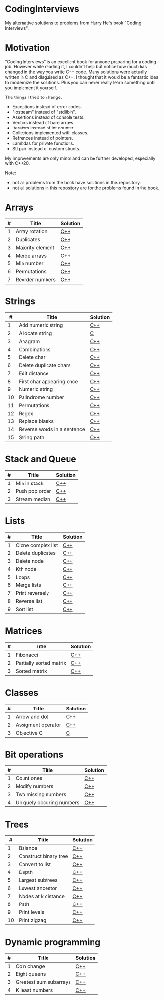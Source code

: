 # CodingInterviews
My alternative solutions to problems from Harry He's book "Coding Interviews".

<h1>Motivation</h1>

"Coding Interviews" is an excellent book for anyone preparing for a coding job.
However while reading it, I couldn't help but notice how much has changed in the way you write C++ code.
Many solutions were actually written in C and disguised as C++.
I thought that it would be a fantastic idea to modernize the solutions.
Plus you can never really learn something until you implement it yourself.

The things I tried to change:

- Exceptions instead of error codes.
- "iostream" instead of "stdlib.h".
- Assertions instead of console tests.
- Vectors instead of bare arrays.
- Iterators instead of int counter.
- Collecions implemented with classes.
- Refrences instead of pointers.
- Lambdas for private functions.
- Stl pair instead of custom structs.

My improvements are only minor and can be further developed, especially with C++20.

Note: 
- not all problems from the book have solutions in this repository.
- not all solutions in this repository are for the problems found in the book.

<h1>Arrays</h1>

<table>
<thead>
<tr>
<th>#</th>
<th>Title</th>
<th>Solution</th>
</tr>
</thead>
<tbody>
<tr>
<td>1</td>
<td>Array rotation</td>
<td><a href="https://github.com/djeada/CodingInterviews/blob/master/src/1_Arrays/array_rotation.cpp">C++</a></td>
</tr>
<tr>
<td>2</td>
<td>Duplicates</td>
<td><a href="https://github.com/djeada/CodingInterviews/blob/master/src/1_Arrays/duplicates.cpp">C++</a></td>
</tr>
<tr>
<td>3</td>
<td>Majority element</td>
<td><a href="https://github.com/djeada/CodingInterviews/blob/master/src/1_Arrays/majority_element.cpp">C++</a></td>
</tr>
<tr>
<td>4</td>
<td>Merge arrays</td>
<td><a href="https://github.com/djeada/CodingInterviews/blob/master/src/1_Arrays/merge_arrays.cpp">C++</a></td>
</tr>
<tr>
<td>5</td>
<td>Min number</td>
<td><a href="https://github.com/djeada/CodingInterviews/blob/master/src/1_Arrays/min_number.cpp">C++</a></td>
</tr>
<tr>
<td>6</td>
<td>Permutations</td>
<td><a href="https://github.com/djeada/CodingInterviews/blob/master/src/1_Arrays/permutations.cpp">C++</a></td>
</tr>
  <tr>
<td>7</td>
<td>Reorder numbers</td>
<td><a href="https://github.com/djeada/CodingInterviews/blob/master/src/1_Arrays/reorder_numbers.cpp">C++</a></td>
</tr>
</tbody>
</table>

<h1>Strings</h1>

<table>
<thead>
<tr>
<th>#</th>
<th>Title</th>
<th>Solution</th>
</tr>
</thead>
<tbody>
<tr>
<td>1</td>
<td>Add numeric string</td>
<td><a href="https://github.com/djeada/CodingInterviews/blob/master/src/2_Strings/add_numeric_string.cpp">C++</a></td>
</tr>
<tr>
<td>2</td>
<td>Allocate string</td>
<td><a href="https://github.com/djeada/CodingInterviews/blob/master/src/2_Strings/allocate_str.c">C</a></td>
</tr>
<tr>
<td>3</td>
<td>Anagram</td>
<td><a href="https://github.com/djeada/CodingInterviews/blob/master/src/2_Strings/anagram.cpp">C++</a></td>
</tr>
<tr>
<td>4</td>
<td>Combinations</td>
<td><a href="https://github.com/djeada/CodingInterviews/blob/master/src/2_Strings/combinations.cpp">C++</a></td>
</tr>
<tr>
<td>5</td>
<td>Delete char</td>
<td><a href="https://github.com/djeada/CodingInterviews/blob/master/src/2_Strings/delete_char.cpp">C++</a></td>
</tr>
<tr>
<td>6</td>
<td>Delete duplicate chars</td>
<td><a href="https://github.com/djeada/CodingInterviews/blob/master/src/2_Strings/delete_duplicate_chars.cpp">C++</a></td>
</tr>
  <tr>
<td>7</td>
<td>Edit distance</td>
<td><a href="https://github.com/djeada/CodingInterviews/blob/master/src/2_Strings/edit_distance.cpp">C++</a></td>
</tr>
  <tr>
<td>8</td>
<td>First char appearing once</td>
<td><a href="https://github.com/djeada/CodingInterviews/blob/master/src/2_Strings/first_char_appearing_once.cpp">C++</a></td>
</tr>
<tr>
<td>9</td>
<td>Numeric string</td>
<td><a href="https://github.com/djeada/CodingInterviews/blob/master/src/2_Strings/numeric_string.cpp">C++</a></td>
</tr>
<tr>
<td>10</td>
<td>Palindrome number</td>
<td><a href="https://github.com/djeada/CodingInterviews/blob/master/src/2_Strings/palindrome_number.cpp">C++</a></td>
</tr>
<tr>
<td>11</td>
<td>Permutations</td>
<td><a href="https://github.com/djeada/CodingInterviews/blob/master/src/2_Strings/permutations.cpp">C++</a></td>
</tr>
<tr>
<td>12</td>
<td>Regex</td>
<td><a href="https://github.com/djeada/CodingInterviews/blob/master/src/2_Strings/regex.cpp">C++</a></td>
</tr>
<tr>
<td>13</td>
<td>Replace blanks</td>
<td><a href="https://github.com/djeada/CodingInterviews/blob/master/src/2_Strings/replace_blanks.cpp">C++</a></td>
</tr>
<tr>
<td>14</td>
<td>Reverse words in a sentence</td>
<td><a href="https://github.com/djeada/CodingInterviews/blob/master/src/2_Strings/reverse_words_in_sentence.cpp">C++</a></td>
</tr>
<tr>
<td>15</td>
<td>String path</td>
<td><a href="https://github.com/djeada/CodingInterviews/blob/master/src/2_Strings/string_path.cpp">C++</a></td>
</tr>
</tbody>
</table>

<h1>Stack and Queue</h1>

<table>
<thead>
<tr>
<th>#</th>
<th>Title</th>
<th>Solution</th>
</tr>
</thead>
<tbody>
<tr>
<td>1</td>
<td>Min in stack</td>
<td><a href="https://github.com/djeada/CodingInterviews/blob/master/src/3_Stack_Queue/min_in_stack.cpp">C++</a></td>
</tr>
<tr>
<td>2</td>
<td>Push pop order</td>
<td><a href="https://github.com/djeada/CodingInterviews/blob/master/src/3_Stack_Queue/stack_push_pop_order.cpp">C++</a></td>
</tr>
<tr>
<td>3</td>
<td>Stream median</td>
<td><a href="https://github.com/djeada/CodingInterviews/blob/master/src/3_Stack_Queue/stream_median.cpp">C++</a></td>
</tr>
</tbody>
</table>

<h1>Lists</h1>

<table>
<thead>
<tr>
<th>#</th>
<th>Title</th>
<th>Solution</th>
</tr>
</thead>
<tbody>
<tr>
<td>1</td>
<td>Clone complex list</td>
<td><a href="https://github.com/djeada/CodingInterviews/blob/master/src/4_Lists/clone_complex_list.cpp">C++</a></td>
</tr>
<tr>
<td>2</td>
<td>Delete duplicates</td>
<td><a href="https://github.com/djeada/CodingInterviews/blob/master/src/4_Lists/delete_duplicates.cpp">C++</a></td>
</tr>
<tr>
<td>3</td>
<td>Delete node</td>
<td><a href="https://github.com/djeada/CodingInterviews/blob/master/src/4_Lists/delete_node.cpp">C++</a></td>
</tr>
<tr>
<td>4</td>
<td>Kth node</td>
<td><a href="https://github.com/djeada/CodingInterviews/blob/master/src/4_Lists/kth_node.cpp">C++</a></td>
</tr>
<tr>
<td>5</td>
<td>Loops</td>
<td><a href="https://github.com/djeada/CodingInterviews/blob/master/src/4_Lists/loops.cpp">C++</a></td>
</tr>
<tr>
<td>6</td>
<td>Merge lists</td>
<td><a href="https://github.com/djeada/CodingInterviews/blob/master/src/4_Lists/merge.cpp">C++</a></td>
</tr>
  <tr>
<td>7</td>
<td>Print reversely</td>
<td><a href="https://github.com/djeada/CodingInterviews/blob/master/src/4_Lists/print_reversely.cpp">C++</a></td>
</tr>
  <tr>
<td>8</td>
<td>Reverse list</td>
<td><a href="https://github.com/djeada/CodingInterviews/blob/master/src/4_Lists/reverse_list.cpp">C++</a></td>
</tr>
<tr>
<td>9</td>
<td>Sort list</td>
<td><a href="https://github.com/djeada/CodingInterviews/blob/master/src/4_Lists/sort.cpp">C++</a></td>
</tr>
</tbody>
</table>

<h1>Matrices</h1>

<table>
<thead>
<tr>
<th>#</th>
<th>Title</th>
<th>Solution</th>
</tr>
</thead>
<tbody>
<tr>
<td>1</td>
<td>Fibonacci</td>
<td><a href="https://github.com/djeada/CodingInterviews/blob/master/src/5_Matrices/fibonacci.cpp">C++</a></td>
</tr>
<tr>
<td>2</td>
<td>Partially sorted matrix</td>
<td><a href="https://github.com/djeada/CodingInterviews/blob/master/src/5_Matrices/partially_sorted_matrix.cpp">C++</a></td>
</tr>
<tr>
<td>3</td>
<td>Sorted matrix</td>
<td><a href="https://github.com/djeada/CodingInterviews/blob/master/src/5_Matrices/sorted_matrix.cpp">C++</a></td>
</tr>
</tbody>
</table>

<h1>Classes</h1>

<table>
<thead>
<tr>
<th>#</th>
<th>Title</th>
<th>Solution</th>
</tr>
</thead>
<tbody>
<tr>
<td>1</td>
<td>Arrow and dot</td>
<td><a href="https://github.com/djeada/CodingInterviews/blob/master/src/6_Classes/arrow_and_dot.cpp">C++</a></td>
</tr>
<tr>
<td>2</td>
<td>Assigment operator</td>
<td><a href="https://github.com/djeada/CodingInterviews/blob/master/src/6_Classes/assigment_operator.cpp">C++</a></td>
</tr>
<tr>
<td>3</td>
<td>Objective C</td>
<td><a href="https://github.com/djeada/CodingInterviews/blob/master/src/6_Classes/objective_c.c">C</a></td>
</tr>
</tbody>
</table>

<h1>Bit operations</h1>

<table>
<thead>
<tr>
<th>#</th>
<th>Title</th>
<th>Solution</th>
</tr>
</thead>
<tbody>
<tr>
<td>1</td>
<td>Count ones</td>
<td><a href="https://github.com/djeada/CodingInterviews/blob/master/src/7_Bit_Operations/count_ones.cpp">C++</a></td>
</tr>
<tr>
<td>2</td>
<td>Modify numbers</td>
<td><a href="https://github.com/djeada/CodingInterviews/blob/master/src/7_Bit_Operations/modify_number.cpp">C++</a></td>
</tr>
<tr>
<td>3</td>
<td>Two missing numbers</td>
<td><a href="https://github.com/djeada/CodingInterviews/blob/master/src/7_Bit_Operations/two_missing_numbers.cpp">C++</a></td>
</tr>
<tr>
<td>4</td>
<td>Uniquely occuring numbers</td>
<td><a href="https://github.com/djeada/CodingInterviews/blob/master/src/7_Bit_Operations/uniquely_occuring_numbers.cpp">C++</a></td>
</tr>
</tbody>
</table>

<h1>Trees</h1>

<table>
<thead>
<tr>
<th>#</th>
<th>Title</th>
<th>Solution</th>
</tr>
</thead>
<tbody>
<tr>
<td>1</td>
<td>Balance</td>
<td><a href="https://github.com/djeada/CodingInterviews/blob/master/src/8_Trees/balance.cpp">C++</a></td>
</tr>
<tr>
<td>2</td>
<td>Construct binary tree</td>
<td><a href="https://github.com/djeada/CodingInterviews/blob/master/src/8_Trees/construct_binary_tree.cpp">C++</a></td>
</tr>
<tr>
<td>3</td>
<td>Convert to list</td>
<td><a href="https://github.com/djeada/CodingInterviews/blob/master/src/8_Trees/convert_to_list.cpp">C++</a></td>
</tr>
<tr>
<td>4</td>
<td>Depth</td>
<td><a href="https://github.com/djeada/CodingInterviews/blob/master/src/8_Trees/depth.cpp">C++</a></td>
</tr>
<tr>
<td>5</td>
<td>Largest subtrees</td>
<td><a href="https://github.com/djeada/CodingInterviews/blob/master/src/8_Trees/largest_subtrees.cpp">C++</a></td>
</tr>
<tr>
<td>6</td>
<td>Lowest ancestor</td>
<td><a href="https://github.com/djeada/CodingInterviews/blob/master/src/8_Trees/lowest_ancestor.cpp">C++</a></td>
</tr>
  <tr>
<td>7</td>
<td>Nodes at k distance</td>
<td><a href="https://github.com/djeada/CodingInterviews/blob/master/src/8_Trees/nodes_at_k_distance.cpp">C++</a></td>
</tr>
  <tr>
<td>8</td>
<td>Path</td>
<td><a href="https://github.com/djeada/CodingInterviews/blob/master/src/8_Trees/path.cpp">C++</a></td>
</tr>
<tr>
<td>9</td>
<td>Print levels</td>
<td><a href="https://github.com/djeada/CodingInterviews/blob/master/src/8_Trees/print_levels.cpp">C++</a></td>
</tr>
<tr>
<td>10</td>
<td>Print zigzag</td>
<td><a href="https://github.com/djeada/CodingInterviews/blob/master/src/8_Trees/print_zigzag.cpp">C++</a></td>
</tr>
</tbody>
</table>

<h1>Dynamic programming</h1>

<table>
<thead>
<tr>
<th>#</th>
<th>Title</th>
<th>Solution</th>
</tr>
</thead>
<tbody>
<tr>
<td>1</td>
<td>Coin change</td>
<td><a href="https://github.com/djeada/CodingInterviews/blob/master/src/9_Dynamic_Programming/coin_change.cpp">C++</a></td>
</tr>
<tr>
<td>2</td>
<td>Eight queens</td>
<td><a href="https://github.com/djeada/CodingInterviews/blob/master/src/9_Dynamic_Programming/eight_queens.cpp">C++</a></td>
</tr>
<tr>
<td>3</td>
<td>Greatest sum subarrays</td>
<td><a href="https://github.com/djeada/CodingInterviews/blob/master/src/9_Dynamic_Programming/greatest_sum_subarrays.cpp">C++</a></td>
</tr>
<tr>
<td>4</td>
<td>K least numbers</td>
<td><a href="https://github.com/djeada/CodingInterviews/blob/master/src/9_Dynamic_Programming/k_least_numbers.cpp">C++</a></td>
</tr>
</tbody>
</table>
